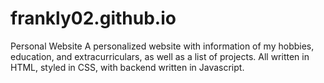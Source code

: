 # frankly02.github.io
Personal Website
A personalized website with information of my hobbies, education, and extracurriculars, as well as a list of projects. All written in HTML, styled in CSS, with backend written
in Javascript.
